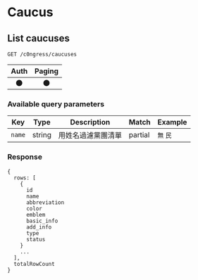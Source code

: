# Caucus

## List caucuses
```
GET /c0ngress/caucuses
```

| Auth | Paging |
| :---: | :---: |
| 🌑 | 🌑 |

### Available query parameters

| Key | Type | Description | Match | Example |
| --- | --- | --- | --- | --- |
| `name` | string | 用姓名過濾黨團清單 | partial | `無` `民` |

### Response
```
{
  rows: [
    {
      id
      name
      abbreviation
      color
      emblem
      basic_info
      add_info
      type
      status
    }
    ...
  ],
  totalRowCount
}
```

